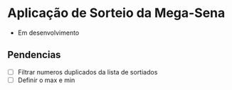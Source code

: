 # Aplicação de Sorteio da Mega-Sena

- Em desenvolvimento

## Pendencias

- [ ] Filtrar numeros duplicados da lista de sortiados
- [ ] Definir o max e min